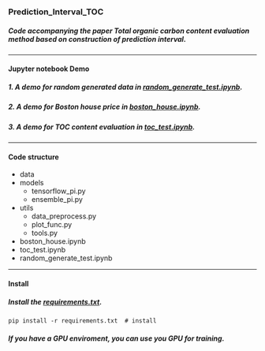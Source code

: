 ### Prediction_Interval_TOC
#####  Code accompanying the paper Total organic carbon content evaluation method based on construction of prediction interval.
***
#### Jupyter notebook Demo
##### 1. A demo for random generated data in [random_generate_test.ipynb](random_generate_test.ipynb).

##### 2. A demo for Boston house price in [boston_house.ipynb](boston_house.ipynb).
##### 3. A demo for TOC content evaluation in [toc_test.ipynb](toc_test.ipynb).
***
#### Code structure
* data 
* models
    * tensorflow_pi.py
    * ensemble_pi.py
* utils
    * data_preprocess.py
    * plot_func.py
    * tools.py
* boston_house.ipynb
* toc_test.ipynb
* random_generate_test.ipynb
***
#### Install
##### Install the [requirements.txt](requirements.txt).

`pip install -r requirements.txt  # install`

##### If you have a GPU enviroment, you can use you GPU for training.

